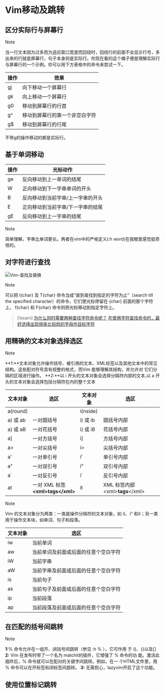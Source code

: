 # Vim移动及跳转

## 区分实际行与屏幕行

> [!NOTE]
> 当一行文本因为过多而为适应窗口宽度而回绕时，回绕行的前面不会显示行号，多出来的行就是屏幕行，句子本身则是实际行。你现在看的这个橘子便是理解实际行与屏幕行的一个示例。你可以用下方表格中的命令来尝试一下。

| 操作  | 效果              |
| --- | --------------- |
| gj  | 向下移动一个屏幕行       |
| gk  | 向上移动一个屏幕行       |
| g0  | 移动到屏幕行的行首       |
| g^  | 移动到屏幕行的第一个非空白字符 |
| g$  | 移动到屏幕行的行尾       |
不带g的操作移动的都是实际行。

## 基于单词移动

| 操作  | 光标动作              |
| --- | ----------------- |
| ge  | 反向移动到上一单词的结尾      |
| W   | 正向移动到下一字串单词的开头    |
| B   | 反向移动到当前字串/上一字串的开头 |
| E   | 正向移动到当前字串/下一字串的结尾 |
| gE  | 反向移动到上一字串的结尾      |

> [!NOTE]
> 简单理解，字串比单词更长。两者在vim中的严格定义(:h word)在我眼里感觉挺奇怪的。

## 对字符进行查找

![Vim-查找及替换](2-a-2-a%20（普通模式）.md#Vim-查找及替换)

> [!NOTE]
> 可以把 t{char} 及 T{char} 命令当成“直到查找到指定的字符为止”（search till the specified character）的命令，它们使光标停留在 {char} 前面的那个字符上， f{char} 和 F{char} 命令则把光标移动到指定字符上。

> [!exam]
> [为什么同时需要两种查找字符命令呢？](files/books/Vim.pdf#page=198&selection=86,0,86,19)
> [在使用字符查找命令时，最好选择出现频率比较低的字母作目标字符](files/books/Vim.pdf#page=199&selection=103,0,103,15)

## 用精确的文本对象选择选区

> [!NOTE]
> **1:**文本对象允许操作括号、被引用的文本、XML标签以及其他文本中的常见结构。这些配对符号具有规整的格式，而Vim 能够理解其结构，并允许对 它们分隔的区域进行操作。
> **2:**以 i 开头的文本对象会选择分隔符内部的文本,以 a 开头的文本对象会选择包括分隔符在内的整个文本

| 文本对象     | 选区                                 | 文本对象     | 选区                             |
| -------- | ---------------------------------- | -------- | ------------------------------ |
| a(round) |                                    | i(nside) |                                |
| a) 或 ab  | 一对圆括号                              | i) 或 ib  | 圆括号内部                          |
| a} 或 aB  | 一对花括号                              | i} 或 iB  | 花括号内部                          |
| a]       | 一对方括号                              | i]       | 方括号内部                          |
| a>       | 一对尖括号                              | i>       | 尖括号内部                          |
| a'       | 一对单引号                              | i'       | 单引号内部                          |
| a"       | 一对双引号                              | i"       | 双引号内部                          |
| a`       | 一对反引号                              | i`       | 反引号内部                          |
| at       | 一对 XML 标签<br>**\<xml>tags\</xml>** | it       | XML 标签内部 \<xml>**tags**\</xml> |

> [!NOTE]
> Vim 的文本对象分为两类：一类是操作分隔符的文本对象，如 i)、i" 和it；另一类用于操作文本块，如单词、句子和段落。

| 文本对象 | 选区                 |
| ---- | ------------------ |
| iw   | 当前单词               |
| aw   | 当前单词及前面或后面的任意个空白字符 |
| iW   | 当前字串               |
| aW   | 当前字串及前面或后面的任意个空白字符 |
| is   | 当前句子               |
| as   | 当前句子及前面或后面的任意个空白字符 |
| ip   | 当前段落               |
| ap   | 当前段落及前面或后面的任意个空白字符 |

## 在匹配的括号间跳转

> [!NOTE]
> **1:**% 命令允许在一组开、闭括号间跳转（参见 :h % ），它可作用 于 ()、{}以及[]
> **2:** Vim 在发布时带了一个名为 matchit的插件，它增强了 % 命令的功 能。激活此插件后，% 命令就可以在配对的关键字间跳转。例如，在一 个HTML文件里，用 % 命令可以在开标签和闭标签间跳转。
> **3:** 无需担心，lazyvim开启了这个功能。

## 使用位置标记跳转

